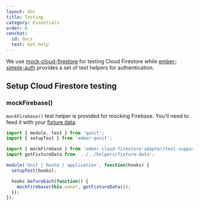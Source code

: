 ```yaml
---
layout: doc
title: Testing
category: Essentials
order: 6
cenchat:
  id: docs
  text: Get help
---
```


We use [mock-cloud-firestore](https://github.com/mikkopaderes/mock-cloud-firestore) for testing Cloud Firestore while [ember-simple-auth](https://github.com/simplabs/ember-simple-auth#testing) provides a set of test helpers for authentication.

## Setup Cloud Firestore testing

### mockFirebase()

`mockFirebase()` test helper is provided for mocking Firebase. You'll need to feed it with your [fixture data](https://github.com/mikkopaderes/mock-cloud-firestore#fixture-data).

```javascript
import { module, test } from 'qunit';
import { setupTest } from 'ember-qunit';

import { mockFirebase } from 'ember-cloud-firestore-adapter/test-support';
import getFixtureData from '../../helpers/fixture-data';

module('Unit | Route | application', function(hooks) {
  setupTest(hooks);

  hooks.beforeEach(function() {
    mockFirebase(this.owner, getFixtureData());
  });
});
```
